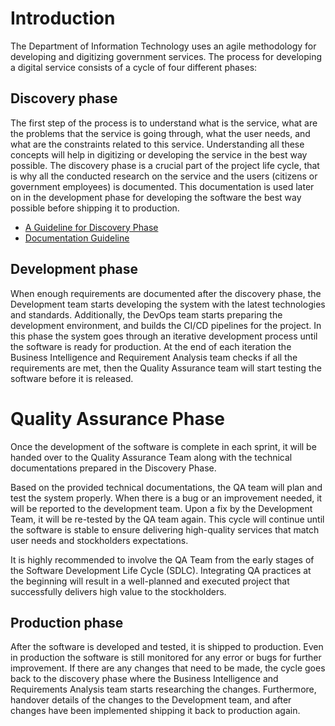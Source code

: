 # Introduction

The Department of Information Technology uses an agile methodology for developing and digitizing government services. The process for developing a digital service consists of a cycle of four different phases:

## Discovery phase

The first step of the process is to understand what is the service, what are the problems that the service is going through, what the user needs, and what are the constraints related to this service. Understanding all these concepts will help in digitizing or developing the service in the best way possible. The discovery phase is a crucial part of the project life cycle, that is why all the conducted research on the service and the users (citizens or government employees) is documented. This documentation is used later on in the development phase for developing the software the best way possible before shipping it to production.

-   [A Guideline for Discovery Phase](./Discovery/discoveryPhaseGuideline.md)
-   [Documentation Guideline](./Discovery/documentationGuideline.md)

## Development phase

When enough requirements are documented after the discovery phase, the Development team starts developing the system with the latest technologies and standards. Additionally, the DevOps team starts preparing the development environment, and builds the CI/CD pipelines for the project. In this phase the system goes through an iterative development process until the software is ready for production. At the end of each iteration the Business Intelligence and Requirement Analysis team checks if all the requirements are met, then the Quality Assurance team will start testing the software before it is released.

# Quality Assurance Phase

Once the development of the software is complete in each sprint, it will be handed over to the Quality Assurance Team along with the technical documentations prepared in the Discovery Phase.

Based on the provided technical documentations, the QA team will plan and test the system properly. When there is a bug or an improvement needed, it will be reported to the development team. Upon a fix by the Development Team, it will be re-tested by the QA team again. This cycle will continue until the software is stable to ensure delivering high-quality services that match user needs and stockholders expectations.

It is highly recommended to involve the QA Team from the early stages of the Software Development Life Cycle (SDLC). Integrating QA practices at the beginning will result in a well-planned and executed project that successfully delivers high value to the stockholders.

## Production phase

After the software is developed and tested, it is shipped to production. Even in production the software is still monitored for any error or bugs for further improvement. If there are any changes that need to be made, the cycle goes back to the discovery phase where the Business Intelligence and Requirements Analysis team starts researching the changes. Furthermore, handover details of the changes to the Development team, and after changes have been implemented shipping it back to production again.